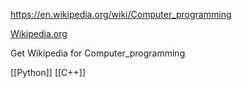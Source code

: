 https://en.wikipedia.org/wiki/Computer_programming

[Wikipedia.org](https://www.wikipedia.org)

Get Wikipedia for Computer_programming



[[Python]]
[[C++]]